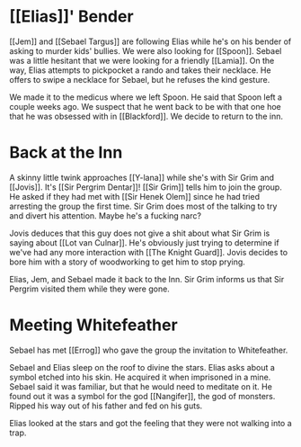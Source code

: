 # [[Elias]]' Bender
[[Jem]] and [[Sebael Targus]] are following Elias while he's on his bender of asking to murder kids' bullies. We were also looking for [[Spoon]]. Sebael was a little hesitant that we were looking for a friendly [[Lamia]]. On the way, Elias attempts to pickpocket a rando and takes their necklace. He offers to swipe a necklace for Sebael, but he refuses the kind gesture.

We made it to the medicus where we left Spoon. He said that Spoon left a couple weeks ago. We suspect that he went back to be with that one hoe that he was obsessed with in [[Blackford]]. We decide to return to the inn.
# Back at the Inn
A skinny little twink approaches [[Y-lana]] while she's with Sir Grim and [[Jovis]]. It's [[Sir Pergrim Dentar]]! [[Sir Grim]] tells him to join the group. He asked if they had met with [[Sir Henek Olem]] since he had tried arresting the group the first time. Sir Grim does most of the talking to try and divert his attention. Maybe he's a fucking narc? 

Jovis deduces that this guy does not give a shit about what Sir Grim is saying about [[Lot van Culnar]]. He's obviously just trying to determine if we've had any more interaction with [[The Knight Guard]]. Jovis decides to bore him with a story of woodworking to get him to stop prying.

Elias, Jem, and Sebael made it back to the Inn. Sir Grim informs us that Sir Pergrim visited them while they were gone. 
# Meeting Whitefeather
Sebael has met [[Errog]] who gave the group the invitation to Whitefeather. 

Sebael and Elias sleep on the roof to divine the stars. Elias asks about a symbol etched into his skin. He acquired it when imprisoned in a mine. Sebael said it was familiar, but that he would need to meditate on it. He found out it was a symbol for the god [[Nangifer]], the god of monsters. Ripped his way out of his father and fed on his guts.

Elias looked at the stars and got the feeling that they were not walking into a trap.
